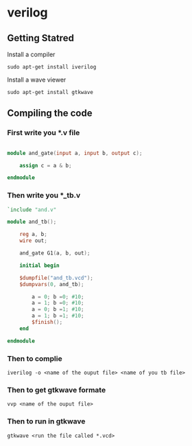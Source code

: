 # verilog
## Getting Statred

Install a compiler

```
sudo apt-get install iverilog
```
Install a  wave viewer

```
sudo apt-get install gtkwave
```

## Compiling the code

### First write you *.v file

```v

module and_gate(input a, input b, output c);

    assign c = a & b;

endmodule

```

### Then write you *_tb.v

```v
`include "and.v"

module and_tb();

    reg a, b;
    wire out;

    and_gate G1(a, b, out);

    initial begin

    $dumpfile("and_tb.vcd");
    $dumpvars(0, and_tb);

        a = 0; b =0; #10;
        a = 1; b =0; #10;
        a = 0; b =1; #10;
        a = 1; b =1; #10;
        $finish();
    end

endmodule
```

### Then to complie

```
iverilog -o <name of the ouput file> <name of you tb file>
```
### Then to get gtkwave formate

```
vvp <name of the ouput file>
```
### Then to run in gtkwave

```
gtkwave <run the file called *.vcd>
```
